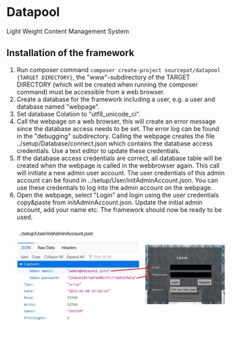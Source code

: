 # Datapool
 Light Weight Content Management System
## Installation of the framework
1. Run composer command ```composer create-project sourcepot/datapool {TARGET DIRECTORY}```, the "www"-subdirectory of the TARGET DIRECTORY (which will be created when running the composer command) must be accessible from a web browser.
2. Create a database for the framework including a user, e.g. a user and database named "webpage".
3. Set database Colation to "utf8_unicode_ci".
4. Call the webpage on a web browser, this will create an error message since the database access needs to be set. The error log can be found in the "debugging" subdirectory. Calling the webpage creates the file ../setup/Database/connect.json which contains the database access credentials. Use a text editor to update these credentials.
5. If the database access credentials are correct, all database table will be created when the webpage is called in the webbrowser again. This call will initiate a new admin user account. The user credentials of this admin account can be found in ../setup/User/initAdminAccount.json. You can use these credentials to log into the admin account on the webpage.
6. Open the webpage, select "Login" and login using the user credentials copy&paste from initAdminAccount.json. Update the initial admin account, add your name etc. The framework should now be ready to be used.
![Using credentials from initAdminAccount.json](https://github.com/SourcePot/datapool/blob/main/docs/initAdminAccount.jpg?raw=true)
